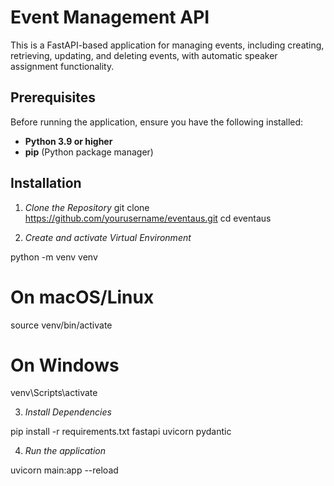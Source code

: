 # Event Management API

This is a FastAPI-based application for managing events, including creating, retrieving, updating, and deleting events, with automatic speaker assignment functionality.

## Prerequisites

Before running the application, ensure you have the following installed:

- **Python 3.9 or higher**
- **pip** (Python package manager)

## Installation

1. *Clone the Repository*
git clone https://github.com/yourusername/eventaus.git
cd eventaus

2. *Create and activate Virtual Environment*

python -m venv venv
# On macOS/Linux
source venv/bin/activate
# On Windows
venv\Scripts\activate

3. *Install Dependencies*

pip install -r requirements.txt
fastapi
uvicorn
pydantic


4. *Run the application*

uvicorn main:app --reload


